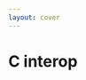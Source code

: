 ```yaml
---
layout: cover
---
```

# C interop

<Citation
  author="Loris Cro"
  citeHref="https://kristoff.it/blog/maintain-it-with-zig/"
  citeText="Maintain it With Zig">
  <template v-slot:quote>
    <p slot="quote">Instead of running away from the C/C++ ecosystem, <span class="color:accent">we must find a way of moving forward that doesn’t start by throwing in the trash everything that we have built in the last 40 years</span>.</p>
  </template>
</Citation>

<br>

<Citation
  author="Someone at Microsoft"
  citeHref="https://en.wikipedia.org/wiki/Embrace,_extend,_and_extinguish"
  citeText="Embrace, extend, and extinguish on Wikipedia">
  <template v-slot:quote>
    <p slot="quote">Embrace, extend, and extinguish.</p>
  </template>
</Citation>
